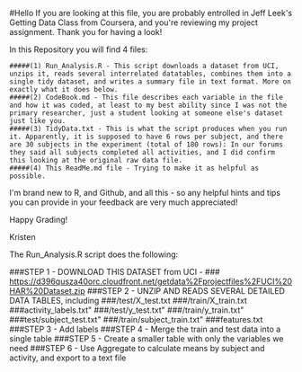 #Hello
If you are looking at this file, you are probably entrolled in Jeff Leek's Getting Data Class from Coursera, and you're
reviewing my project assignment. Thank you for having a look!

In this Repository you will find 4 files:

	#####(1) Run_Analysis.R - This script downloads a dataset from UCI, unzips it, reads several interrelated datatables, combines them into a single tidy dataset, and writes a summary file in text format. More on exactly what it does below.
	#####(2) CodeBook.md - This file describes each variable in the file and how it was coded, at least to my best ability since I was not the primary researcher, just a student looking at someone else's dataset just like you.
	#####(3) TidyData.txt - This is what the script produces when you run it. Apparently, it is supposed to have 6 rows per subject, and there are 30 subjects in the experiment (total of 180 rows): In our forums they said all subjects completed all activities, and I did confirm this looking at the original raw data file.
	#####(4) This ReadMe.md file - Trying to make it as helpful as possible.

I'm brand new to R, and Github, and all this - so any helpful hints and tips you can provide in your feedback are very much appreciated!

Happy Grading!

Kristen
 
The Run_Analysis.R script does the following:

###STEP 1 - DOWNLOAD THIS DATASET from UCI -
	### https://d396qusza40orc.cloudfront.net/getdata%2Fprojectfiles%2FUCI%20HAR%20Dataset.zip
###STEP 2 - UNZIP AND READS SEVERAL DETAILED DATA TABLES, including
	###/test/X_test.txt
	###/train/X_train.txt
	###activity_labels.txt"
	###/test/y_test.txt"
	###/train/y_train.txt"
	###test/subject_test.txt"
	###/train/subject_train.txt"
	###features.txt
###STEP 3 - Add labels 
###STEP 4 - Merge the train and test data into a single table
###STEP 5 - Create a smaller table with only the variables we need
###STEP 6 - Use Aggregate to calculate means by subject and activity, and export to a text file

